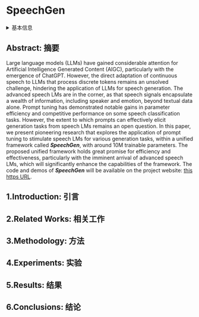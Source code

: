 # SpeechGen

<details>
<summary>基本信息</summary>

- 标题: "SpeechGen: Unlocking the Generative Power of Speech Language Models with Prompts"
- 作者:
  - 01 Haibin Wu,
  - 02 Kai-Wei Chang,
  - 03 Yuan-Kuei Wu,
  - 04 Hung-yi Lee
- 链接:
  - [ArXiv](https://arxiv.org/abs/2306.02207)
  - [Publication]
  - [Github](https://github.com/ga642381/SpeechGen)
  - [Demo](https://ga642381.github.io/SpeechPrompt/speechgen)
- 文件:
  - [ArXiv](_PDF/2306.02207v3__SpeechGen__Unlocking_the_Generative_Power_of_Speech_Language_Models_with_Prompts.pdf)
  - [Publication] #TODO

</details>

## Abstract: 摘要

Large language models (LLMs) have gained considerable attention for Artificial Intelligence Generated Content (AIGC), particularly with the emergence of ChatGPT.
However, the direct adaptation of continuous speech to LLMs that process discrete tokens remains an unsolved challenge, hindering the application of LLMs for speech generation.
The advanced speech LMs are in the corner, as that speech signals encapsulate a wealth of information, including speaker and emotion, beyond textual data alone.
Prompt tuning has demonstrated notable gains in parameter efficiency and competitive performance on some speech classification tasks.
However, the extent to which prompts can effectively elicit generation tasks from speech LMs remains an open question.
In this paper, we present pioneering research that explores the application of prompt tuning to stimulate speech LMs for various generation tasks, within a unified framework called ***SpeechGen***, with around 10M trainable parameters.
The proposed unified framework holds great promise for efficiency and effectiveness, particularly with the imminent arrival of advanced speech LMs, which will significantly enhance the capabilities of the framework.
The code and demos of ***SpeechGen*** will be available on the project website: [this https URL](https://ga642381.github.io/SpeechPrompt/speechgen).

## 1.Introduction: 引言

## 2.Related Works: 相关工作

## 3.Methodology: 方法

## 4.Experiments: 实验

## 5.Results: 结果

## 6.Conclusions: 结论
